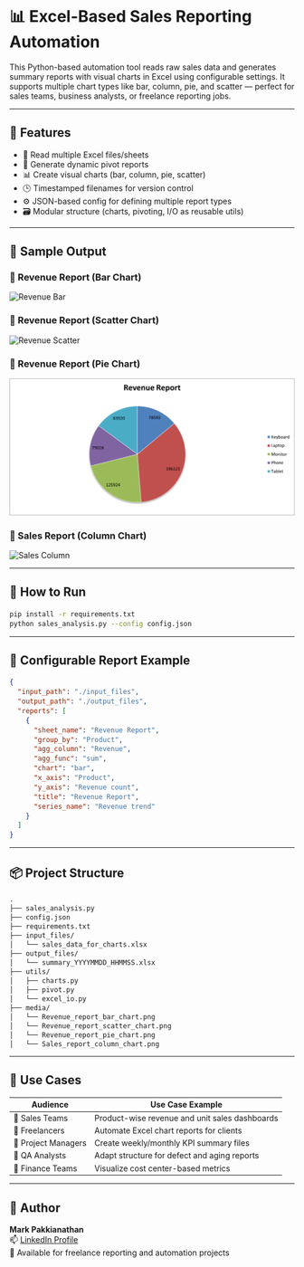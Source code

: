 
# 📊 Excel-Based Sales Reporting Automation

This Python-based automation tool reads raw sales data and generates summary reports with visual charts in Excel using configurable settings. It supports multiple chart types like bar, column, pie, and scatter — perfect for sales teams, business analysts, or freelance reporting jobs.

---

## 🧰 Features

- 📑 Read multiple Excel files/sheets
- 🔄 Generate dynamic pivot reports
- 📊 Create visual charts (bar, column, pie, scatter)
- 🕒 Timestamped filenames for version control
- ⚙️ JSON-based config for defining multiple report types
- 🗃️ Modular structure (charts, pivoting, I/O as reusable utils)

---

## 📸 Sample Output

### 🔹 Revenue Report (Bar Chart)
![Revenue Bar](media/Revenue_report_bar_chart.png)

### 🔹 Revenue Report (Scatter Chart)
![Revenue Scatter](media/Revenue_report_scatter_chart.png)

### 🔹 Revenue Report (Pie Chart)
![Revenue Pie](media/Revenue_report_pie_chart.png)

### 🔹 Sales Report (Column Chart)
![Sales Column](media/Sales_report_column_chart.png)

---

## 🚀 How to Run

```bash
pip install -r requirements.txt
python sales_analysis.py --config config.json
```

---

## 🧾 Configurable Report Example

```json
{
  "input_path": "./input_files",
  "output_path": "./output_files",
  "reports": [
    {
      "sheet_name": "Revenue Report",
      "group_by": "Product",
      "agg_column": "Revenue",
      "agg_func": "sum",
      "chart": "bar",
      "x_axis": "Product",
      "y_axis": "Revenue count",
      "title": "Revenue Report",
      "series_name": "Revenue trend"
    }
  ]
}
```

---

## 📦 Project Structure

```
.
├── sales_analysis.py
├── config.json
├── requirements.txt
├── input_files/
│   └── sales_data_for_charts.xlsx
├── output_files/
│   └── summary_YYYYMMDD_HHMMSS.xlsx
├── utils/
│   ├── charts.py
│   ├── pivot.py
│   └── excel_io.py
├── media/
│   └── Revenue_report_bar_chart.png
│   └── Revenue_report_scatter_chart.png
│   └── Revenue_report_pie_chart.png
│   └── Sales_report_column_chart.png
```

---

## 💼 Use Cases

| Audience         | Use Case Example |
|------------------|------------------|
| 🔸 Sales Teams     | Product-wise revenue and unit sales dashboards |
| 🔸 Freelancers     | Automate Excel chart reports for clients |
| 🔸 Project Managers| Create weekly/monthly KPI summary files |
| 🔸 QA Analysts     | Adapt structure for defect and aging reports |
| 🔸 Finance Teams   | Visualize cost center-based metrics |

---

## 🙌 Author

**Mark Pakkianathan**  
📫 [LinkedIn Profile](https://www.linkedin.com/in/mark-pakkianathan/)  
📂 Available for freelance reporting and automation projects
